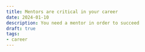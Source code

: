 ```yaml
---
title: Mentors are critical in your career
date: 2024-01-10
description: You need a mentor in order to succeed
draft: true
tags: 
- career 
---
```


